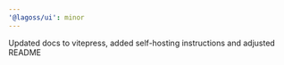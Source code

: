 ```yaml
---
'@lagoss/ui': minor
---
```


Updated docs to vitepress, added self-hosting instructions and adjusted README
